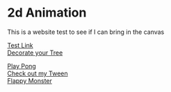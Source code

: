 <h1> 2d Animation </h1>


<p>This is a website test to see if I can bring in the canvas</p>
<a href ="https://www.smashingmagazine.com/2009/09/back-to-school-with-40-excellent-adobe-illustrator-tutorials/"> Test Link </a><br>
<a href = "christmasTree.html"> Decorate your Tree </a><br>

<a href = "pongGame.html"> Play Pong </a>
<br>
<a href = "Tween.html">  Check out my Tween </a> 
<br> 
<a href = "indexFM.html"> Flappy Monster </a>


